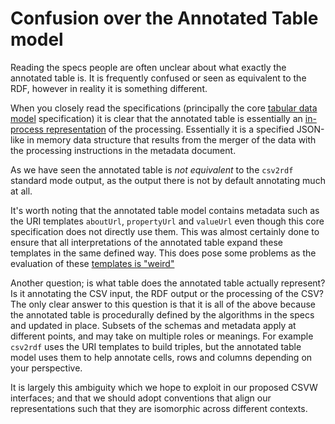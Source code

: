 # Confusion over the Annotated Table model

Reading the specs people are often unclear about what exactly the
annotated table is. It is frequently confused or seen as equivalent to
the RDF, however in reality it is something different.

When you closely read the specifications (principally the core
[tabular data
model](https://www.w3.org/TR/2015/REC-tabular-data-model-20151217/)
specification) it is clear that the annotated table is essentially an
[in-process
representation](https://www.w3.org/TR/2015/REC-tabular-data-model-20151217/#dfn-annotated-table)
of the processing. Essentially it is a specified JSON-like in memory
data structure that results from the merger of the data with the
processing instructions in the metadata document.

As we have seen the annotated table is _not equivalent_ to the
`csv2rdf` standard mode output, as the output there is not by default
annotating much at all.

It's worth noting that the annotated table model contains metadata
such as the URI templates `aboutUrl`, `propertyUrl` and `valueUrl`
even though this core specification does not directly use them. This
was almost certainly done to ensure that all interpretations of the
annotated table expand these templates in the same defined way. This
does pose some problems as the evaluation of these [templates is
"weird"](./001-template-evaluation.md)

Another question; is what table does the annotated table actually
represent? Is it annotating the CSV input, the RDF output or the
processing of the CSV? The only clear answer to this question is that
it is all of the above because the annotated table is procedurally
defined by the algorithms in the specs and updated in place. Subsets
of the schemas and metadata apply at different points, and may take on
multiple roles or meanings. For example `csv2rdf` uses the URI
templates to build triples, but the annotated table model uses them to
help annotate cells, rows and columns depending on your perspective.

It is largely this ambiguity which we hope to exploit in our proposed
CSVW interfaces; and that we should adopt conventions that align our
representations such that they are isomorphic across different
contexts.
